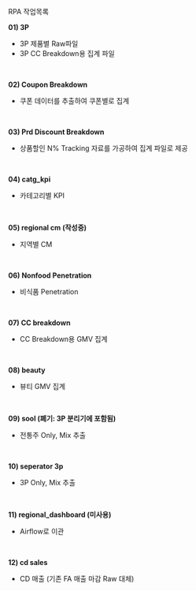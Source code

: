 
RPA 작업목록


**01) 3P**
 - 3P 제품별 Raw파일
 - 3P CC Breakdown용 집계 파일
<br>
 
**02) Coupon Breakdown**
 - 쿠폰 데이터를 추출하여 쿠폰별로 집계
<br>

**03) Prd Discount Breakdown**
 - 상품할인 N% Tracking 자료를 가공하여 집계 파일로 제공
<br>

**04) catg_kpi**
 - 카테고리별 KPI
<br>

**05) regional cm (작성중)**
 - 지역별 CM
<br>
 
**06) Nonfood Penetration**
 - 비식품 Penetration
<br>
 
**07) CC breakdown**
 - CC Breakdown용 GMV 집계
<br> 
 
**08) beauty**
 - 뷰티 GMV 집계
<br>

**09) sool (폐기: 3P 분리기에 포함됨)**
 - 전통주 Only, Mix 추출
<br>
 
**10) seperator 3p**
 - 3P Only, Mix 추출
<br>

**11) regional_dashboard (미사용)**
 - Airflow로 이관
<br>
 
**12) cd sales**
 - CD 매출 (기존 FA 매출 마감 Raw 대체)
<br>
